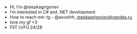 + Hi, I’m @stepkagrigoriev
+ I’m interested in C# and .NET development
+ How to reach me: tg - @avosthh, stepkagrigoriev@yandex.ru
+ love my gf <3
+ FIIT UrFU 24/28
<!---
stepkagrigoriev/stepkagrigoriev is a ✨ special ✨ repository because its `README.md` (this file) appears on your GitHub profile.
You can click the Preview link to take a look at your changes.
--->
